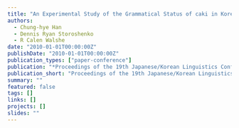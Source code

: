 ```yaml
---
title: "An Experimental Study of the Grammatical Status of caki in Korean"
authors:
  - Chung-hye Han
  - Dennis Ryan Storoshenko
  - R Calen Walshe
date: "2010-01-01T00:00:00Z"
publishDate: "2010-01-01T00:00:00Z"
publication_types: ["paper-conference"]
publication: "*Proceedings of the 19th Japanese/Korean Linguistics Conference*"
publication_short: "Proceedings of the 19th Japanese/Korean Linguistics Conference"
summary: ""
featured: false
tags: []
links: []
projects: []
slides: ""
---
```

